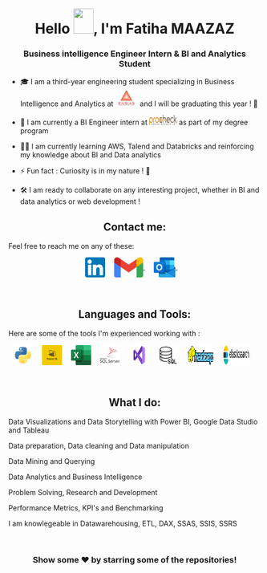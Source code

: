 <h1 align="center">Hello <img src="https://media2.giphy.com/media/H6ilizZ1OiCYeFajpA/giphy.gif" width="40px" height="50px">, I'm Fatiha MAAZAZ</h1>
<h3 align="center">Business intelligence Engineer Intern & BI and Analytics Student</h3>


- 🎓 I am a third-year engineering student specializing in Business Intelligence and Analytics at <img src="https://github.com/fatihamaazaz/fatihamaazaz/blob/main/assets/ensias.png" width="45px" height="35px"> and I will be graduating this year ! :confetti_ball:

- :office: I am currently a BI Engineer intern at <img src="https://github.com/fatihamaazaz/fatihamaazaz/blob/main/assets/procheck_logo.png" width="55px" height="20px"> as part of my degree program

- :woman_teacher: I am currently learning AWS, Talend and Databricks and reinforcing my knowledge about BI and Data analytics

- ⚡ Fun fact : Curiosity is in my nature ! :pig_nose:

- 🛠️ I am ready to collaborate on any interesting project, whether in BI and data analytics or web development !


<h2 align="center">Contact me:</h2>

Feel free to reach me on any of these:

<p align="center">
<a href="https://www.linkedin.com/in/fatiha-maazaz/" target="blank"><img align="center" src="https://github.com/fatihamaazaz/fatihamaazaz/blob/main/assets/linkedin_logo_png.png" alt="linkedin logo" height="40" width="40"></a>&emsp;
<a href="mailto:fatihamaazaz@gmail.com" target="_blank"><img align = "center" src="https://github.com/fatihamaazaz/fatihamaazaz/blob/main/assets/gmail_logo.png" alt="gmail logo" height = "40" width="58"> </a>&emsp;
<a href="mailto:fatiha_maazaz@um5.ac.ma" target="_blank"><img align = "center" src="https://github.com/fatihamaazaz/fatihamaazaz/blob/main/assets/outlook_logo.png" alt="outlook logo" height = "40" width="43"> </a>&emsp;
</p>

<br>

<h2 align="center">Languages and Tools:</h2>

Here are some of the tools I'm experienced working with :

<p align="center">  
<a href="https://www.python.org" target="_blank"> <img align = "center" src="https://raw.githubusercontent.com/devicons/devicon/master/icons/python/python-original.svg" alt="python" width="40" height="40"/></a>&emsp;
<a href="https://powerbi.microsoft.com/en-ca/downloads/" target="_blank"> <img align = "center" src=https://github.com/NazomU/NazomU/blob/main/PowerBI-Logo.png )
" alt="powerbi" width="40" height="40"/></a>&emsp;
<a href="#" target="_blank"> <img align = "center" src="https://github.com/fatihamaazaz/fatihamaazaz/blob/main/assets/excel_logo.png" alt="Excel" width="40" height="40"/></a>&emsp;
<a href="#" target="_blank"> <img align = "center" src="https://github.com/fatihamaazaz/fatihamaazaz/blob/main/assets/sql_server_logo.png" alt="Microsoft sql Server" width="40" height="40"/></a>&emsp;
<a href="#" target="_blank"> <img align = "center" src="https://github.com/fatihamaazaz/fatihamaazaz/blob/main/assets/Visual-Studio-Logo.png" alt="Visual Studio" width="40" height="40"/></a>&emsp;
<a href="#" target="_blank"> <img align = "center" src="https://github.com/fatihamaazaz/fatihamaazaz/blob/main/assets/sql_logo.png" alt="SQL" width="40" height="40"/></a>&emsp;
<a href="#" target="_blank"> <img align = "center" src="https://github.com/fatihamaazaz/fatihamaazaz/blob/main/assets/hadoop_logo.png" alt="Hadoop" width="53" height="42"/></a>&emsp;
<a href="#" target="_blank"> <img align = "center" src="https://github.com/fatihamaazaz/fatihamaazaz/blob/main/assets/Elasticsearch_logo.png" alt="Elasticsearch" width="53" height="42"/></a>&emsp;
</p>

<br>

<h2 align="center">What I do:</h2>
 <p>Data Visualizations and Data Storytelling with Power BI, Google Data Studio and Tableau</p> 
					   <p>Data preparation, Data cleaning and Data manipulation</p> 
					<p>Data Mining and Querying</p> 
					   <p>Data Analytics and Business Intelligence</p>
					<p>Problem Solving, Research and Development </p>
					   <p>Performance Metrics, KPI's and Benchmarking</p>
					<p>I am knowlegeable in Datawarehousing, ETL, DAX, SSAS, SSIS, SSRS</p>

  <br>
  
<div align="center">

### Show some ❤️ by starring some of the repositories!

</div>
